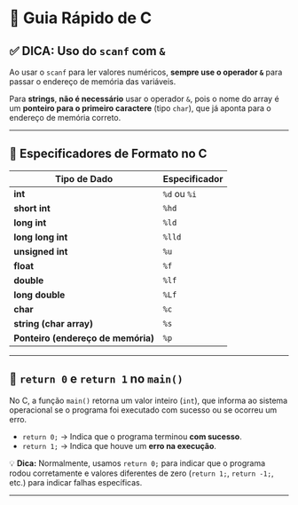 # 📌 Guia Rápido de C

## ✅ DICA: Uso do `scanf` com `&`
Ao usar o `scanf` para ler valores numéricos, **sempre use o operador `&`** para passar o endereço de memória das variáveis.

Para **strings**, **não é necessário** usar o operador `&`, pois o nome do array é um **ponteiro para o primeiro caractere** (tipo `char`), que já aponta para o endereço de memória correto.

---

## 🔢 Especificadores de Formato no C

| Tipo de Dado                | Especificador  |
|-----------------------------|----------------|
| **int**                      | `%d` ou `%i`   |
| **short int**                | `%hd`          |
| **long int**                 | `%ld`          |
| **long long int**            | `%lld`         |
| **unsigned int**             | `%u`           |
| **float**                    | `%f`           |
| **double**                   | `%lf`          |
| **long double**              | `%Lf`          |
| **char**                     | `%c`           |
| **string (char array)**      | `%s`           |
| **Ponteiro (endereço de memória)** | `%p`      |

---

## 🔄 `return 0` e `return 1` no `main()`

No C, a função `main()` retorna um valor inteiro (`int`), que informa ao sistema operacional se o programa foi executado com sucesso ou se ocorreu um erro.

- `return 0;` → Indica que o programa terminou **com sucesso**.
- `return 1;` → Indica que houve um **erro na execução**.

💡 **Dica:** Normalmente, usamos `return 0;` para indicar que o programa rodou corretamente e valores diferentes de zero (`return 1;`, `return -1;`, etc.) para indicar falhas específicas.

---

